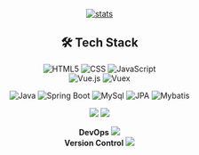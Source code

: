 <div align=center>  
  
[![stats](https://github-readme-stats.vercel.app/api?username=jhj960918&show_icons=true)](https://github.com/anuraghazra/github-readme-stats)  

## 🛠 Tech Stack
  
  

![HTML5](https://img.shields.io/badge/-HTML5-E34F26?&style=for-the-badge&logo=html5&logoColor=white) 
![CSS](https://img.shields.io/badge/-CSS-1572B6?&style=for-the-badge&logo=css3&logoColor=white) 
![JavaScript](https://img.shields.io/badge/-JavaScript-F7DF1E?&style=for-the-badge&logo=javascript&logoColor=white)  
![Vue.js](https://img.shields.io/badge/-Vue.js-4FC08D?&style=for-the-badge&logo=Vue.js&logoColor=white)
![Vuex](https://img.shields.io/badge/-Vuex-34495e?&style=for-the-badge&logo=Vue.js&logoColor=white)
  

  
![Java](https://img.shields.io/badge/JAVA-007396?style=for-the-badge&logo=java&logoColor=white) 
![Spring Boot](https://img.shields.io/badge/SpringBoot-6DB33F?style=for-the-badge&logo=SpringBoot&logoColor=white) 
![MySql](https://img.shields.io/badge/mysql-4479A1?style=for-the-badge&logo=mysql&logoColor=white) 
![JPA](https://img.shields.io/badge/JPA-007396?style=for-the-badge&logo=java&logoColor=white) 
![Mybatis](https://img.shields.io/badge/Mybatis-007396?style=for-the-badge&logo=java&logoColor=white) 


<!-- <img src="https://img.shields.io/badge/mariaDB-003545?style=for-the-badge&logo=mariaDB&logoColor=white"> -->

<img src="https://img.shields.io/badge/github-181717?style=for-the-badge&logo=github&logoColor=white">
<img src="https://img.shields.io/badge/aws-232F3E?style=for-the-badge&logo=aws&logoColor=white">

**DevOps**
<img src="https://img.shields.io/badge/aws-232F3E?style=for-the-badge&logo=aws&logoColor=white">  
**Version Control**
<img src="https://img.shields.io/badge/github-181717?style=for-the-badge&logo=github&logoColor=white">

</div>
